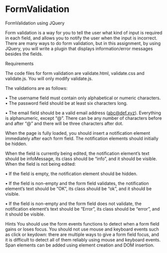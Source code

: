 # FormValidation
FormValidation using JQuery

Form validation is a way for you to tell the user what kind of input is required in each field, and allows you to notify the user when the input is incorrect. There are many ways to do form validation, but in this assignment, by using JQuery, you will write a plugin that displays information/error messages besides the fields. 

Requirements

The code files for form validation are validate.html, validate.css and validate.js. You will only modify validate.js.

The validations are as follows:

•	The username field must contain only alphabetical or numeric characters.
•	The password field should be at least six characters long.

•	The email field should be a valid email address (abc@def.xyz). Everything is alphanumeric, except “@”. There can be any number of characters before and after “@” and there will be three characters after dot. 

When the page is fully loaded, you should insert a <span> notification element immediately after each form field. The notification elements should initially be hidden.

When the field is currently being edited, the notification element’s text should be infoMessage, its class should be “info”, and it should be visible.
When the field is not being edited:

•	If the field is empty, the notification element should be hidden.

•	If the field is non-empty and the form field validates, the notification element’s text should be “OK”, its class should be “ok”, and it should be visible.

•	If the field is non-empty and the form field does not validate, the notification element’s text should be “Error”, its class should be “error”, and it should be visible.

Hints
You should use the form events functions to detect when a form field gains or loses focus. You should not use mouse and keyboard events such as click or keydown: there are multiple ways to give a form field focus, and it is difficult to detect all of them reliably using mouse and keyboard events. Span elements can be added using element creation and DOM insertion.

